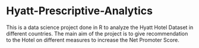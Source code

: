 # Hyatt-Prescriptive-Analytics
This is a data science project done in R to analyze the Hyatt Hotel Dataset in different countries. The main aim of the project is to give recommendation to the Hotel on different measures to increase the Net Promoter Score.
